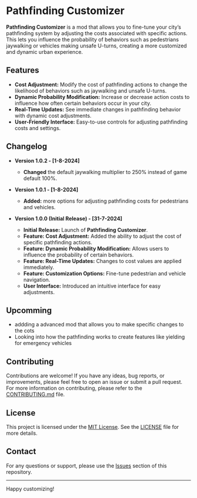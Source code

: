 ﻿# Pathfinding Customizer

**Pathfinding Customizer** is a mod that allows you to fine-tune your city’s pathfinding system by adjusting the costs associated with specific actions. This lets you influence the probability of behaviors such as pedestrians jaywalking or vehicles making unsafe U-turns, creating a more customized and dynamic urban experience.

## Features

- **Cost Adjustment:** Modify the cost of pathfinding actions to change the likelihood of behaviors such as jaywalking and unsafe U-turns.
- **Dynamic Probability Modification:** Increase or decrease action costs to influence how often certain behaviors occur in your city.
- **Real-Time Updates:** See immediate changes in pathfinding behavior with dynamic cost adjustments.
- **User-Friendly Interface:** Easy-to-use controls for adjusting pathfinding costs and settings.

## Changelog
- **Version 1.0.2 - [1-8-2024]**
    - **Changed** the default jaywalking multiplier to 250% instead of game default 100%.

- **Version 1.0.1 - [1-8-2024]**
    - **Added:** more options for adjusting pathfinding costs for pedestrians and vehicles.

- **Version 1.0.0 (Initial Release) - [31-7-2024]**
    - **Initial Release:** Launch of **Pathfinding Customizer**.
    - **Feature: Cost Adjustment:** Added the ability to adjust the cost of specific pathfinding actions.
    - **Feature: Dynamic Probability Modification:** Allows users to influence the probability of certain behaviors.
    - **Feature: Real-Time Updates:** Changes to cost values are applied immediately.
    - **Feature: Customization Options:** Fine-tune pedestrian and vehicle navigation.
    - **User Interface:** Introduced an intuitive interface for easy adjustments.

## Upcomming
- addding a advanced mod that allows you to make specific changes to the cots
- Looking into how the pathfinding works to create features like yielding for emergency vehicles

## Contributing

Contributions are welcome! If you have any ideas, bug reports, or improvements, please feel free to open an issue or submit a pull request. For more information on contributing, please refer to the [CONTRIBUTING.md](CONTRIBUTING.md) file.

## License

This project is licensed under the [MIT License](LICENSE.txt). See the [LICENSE](LICENSE.txt) file for more details.

## Contact

For any questions or support, please use the [Issues](https://github.com/Programmer-Timmy/PathfindingCustomizer/issues) section of this repository.

---

Happy customizing!
